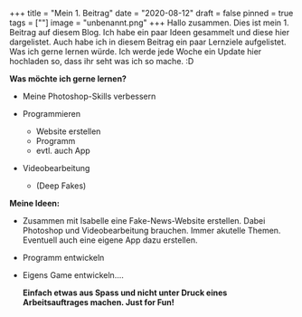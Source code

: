 +++
title = "Mein 1. Beitrag"
date = "2020-08-12"
draft = false
pinned = true
tags = [""]
image = "unbenannt.png"
+++
Hallo zusammen. Dies ist mein 1. Beitrag auf diesem Blog. Ich habe ein paar Ideen gesammelt und diese hier dargelistet. Auch habe ich in diesem Beitrag ein paar Lernziele aufgelistet. Was ich gerne lernen würde. Ich werde jede Woche ein Update hier hochladen so, dass ihr seht was ich so mache. :D

**Was möchte ich gerne lernen?**

* Meine Photoshop-Skills verbessern
* Programmieren

  * Website erstellen
  * Programm
  * evtl. auch App
* Videobearbeitung

  * (Deep Fakes)

**Meine Ideen:**

* Zusammen mit Isabelle eine Fake-News-Website erstellen. Dabei Photoshop und Videobearbeitung brauchen. Immer akutelle Themen. Eventuell auch eine eigene App dazu erstellen.
* Programm entwickeln
* Eigens Game entwickeln....



  **Einfach etwas aus Spass und nicht unter Druck eines Arbeitsauftrages machen. Just for Fun!**